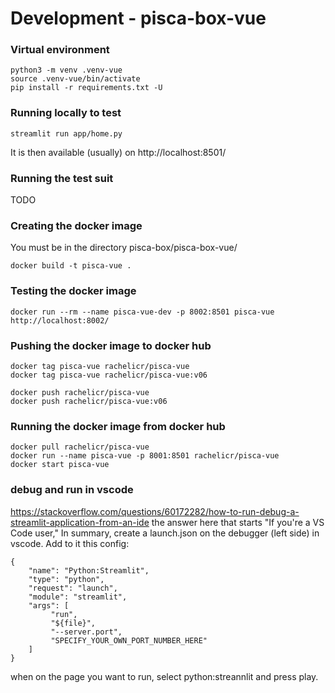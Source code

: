 
# Development - pisca-box-vue

### Virtual environment
```
python3 -m venv .venv-vue
source .venv-vue/bin/activate
pip install -r requirements.txt -U
```

### Running locally to test
```
streamlit run app/home.py
```
It is then available (usually) on http://localhost:8501/

### Running the test suit
TODO

### Creating the docker image
You must be in the directory pisca-box/pisca-box-vue/
```
docker build -t pisca-vue .
```

### Testing the docker image
```
docker run --rm --name pisca-vue-dev -p 8002:8501 pisca-vue
http://localhost:8002/
```

### Pushing the docker image to docker hub
```
docker tag pisca-vue rachelicr/pisca-vue
docker tag pisca-vue rachelicr/pisca-vue:v06

docker push rachelicr/pisca-vue
docker push rachelicr/pisca-vue:v06
```

### Running the docker image from docker hub
```
docker pull rachelicr/pisca-vue
docker run --name pisca-vue -p 8001:8501 rachelicr/pisca-vue
docker start pisca-vue
```


### debug and run in vscode
https://stackoverflow.com/questions/60172282/how-to-run-debug-a-streamlit-application-from-an-ide
the answer here that starts "If you're a VS Code user,"
In summary, create a launch.json on the debugger (left side) in vscode. Add to it this config:
```
{
    "name": "Python:Streamlit",
    "type": "python",
    "request": "launch",
    "module": "streamlit",
    "args": [
         "run",
         "${file}",
         "--server.port",
         "SPECIFY_YOUR_OWN_PORT_NUMBER_HERE"
    ]
}
```
when on the page you want to run, select python:streannlit and press play.







